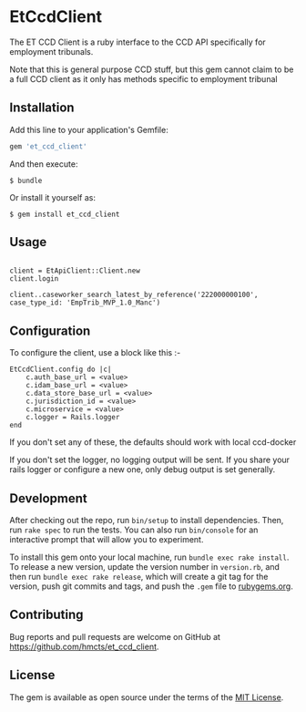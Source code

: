 # EtCcdClient

The ET CCD Client is a ruby interface to the CCD API specifically for employment
tribunals.

Note that this is general purpose CCD stuff, but this gem cannot claim to be a full CCD client
as it only has methods specific to employment tribunal

## Installation

Add this line to your application's Gemfile:

```ruby
gem 'et_ccd_client'
```

And then execute:

    $ bundle

Or install it yourself as:

    $ gem install et_ccd_client

## Usage

```

client = EtApiClient::Client.new
client.login

client..caseworker_search_latest_by_reference('222000000100', case_type_id: 'EmpTrib_MVP_1.0_Manc')

```

## Configuration

To configure the client, use a block like this :-

```
EtCcdClient.config do |c|
    c.auth_base_url = <value>
    c.idam_base_url = <value>
    c.data_store_base_url = <value>
    c.jurisdiction_id = <value>
    c.microservice = <value>
    c.logger = Rails.logger
end

```

If you don't set any of these, the defaults should work with local ccd-docker

If you don't set the logger, no logging output will be sent.
If you share your rails logger or configure a new one, only debug output is set generally.

## Development

After checking out the repo, run `bin/setup` to install dependencies. Then, run `rake spec` to run the tests. You can also run `bin/console` for an interactive prompt that will allow you to experiment.

To install this gem onto your local machine, run `bundle exec rake install`. To release a new version, update the version number in `version.rb`, and then run `bundle exec rake release`, which will create a git tag for the version, push git commits and tags, and push the `.gem` file to [rubygems.org](https://rubygems.org).

## Contributing

Bug reports and pull requests are welcome on GitHub at https://github.com/hmcts/et_ccd_client.

## License

The gem is available as open source under the terms of the [MIT License](https://opensource.org/licenses/MIT).
